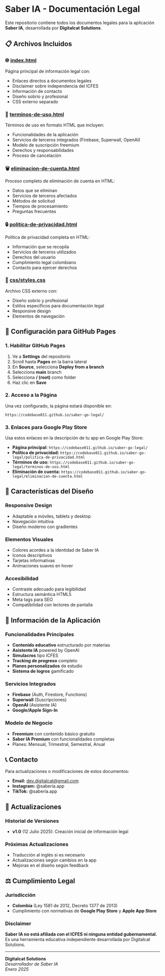# Saber IA - Documentación Legal

Este repositorio contiene todos los documentos legales para la aplicación **Saber IA**, desarrollada por **Digitalcat Solutions**.

## 📋 Archivos Incluidos

### 🌐 [index.html](index.html)
Página principal de información legal con:
- Enlaces directos a documentos legales
- Disclaimer sobre independencia del ICFES
- Información de contacto
- Diseño sobrio y profesional
- CSS externo separado

### 📄 [terminos-de-uso.html](terminos-de-uso.html)
Términos de uso en formato HTML que incluyen:
- Funcionalidades de la aplicación
- Servicios de terceros integrados (Firebase, Superwall, OpenAI)
- Modelo de suscripción freemium
- Derechos y responsabilidades
- Proceso de cancelación

### 🗑️ [eliminacion-de-cuenta.html](eliminacion-de-cuenta.html)
Proceso completo de eliminación de cuenta en HTML:
- Datos que se eliminan
- Servicios de terceros afectados
- Métodos de solicitud
- Tiempos de procesamiento
- Preguntas frecuentes

### 🔒 [politica-de-privacidad.html](politica-de-privacidad.html)
Política de privacidad completa en HTML:
- Información que se recopila
- Servicios de terceros utilizados
- Derechos del usuario
- Cumplimiento legal colombiano
- Contacto para ejercer derechos

### 🎨 [css/styles.css](css/styles.css)
Archivo CSS externo con:
- Diseño sobrio y profesional
- Estilos específicos para documentación legal
- Responsive design
- Elementos de navegación

## 🚀 Configuración para GitHub Pages

### 1. Habilitar GitHub Pages
1. Ve a **Settings** del repositorio
2. Scroll hasta **Pages** en la barra lateral
3. En **Source**, selecciona **Deploy from a branch**
4. Selecciona **main** branch
5. Selecciona **/ (root)** como folder
6. Haz clic en **Save**

### 2. Acceso a la Página
Una vez configurado, la página estará disponible en:
```
https://codebase011.github.io/saber-go-legal/
```

### 3. Enlaces para Google Play Store
Usa estos enlaces en la descripción de tu app en Google Play Store:

- **Página principal:** `https://codebase011.github.io/saber-go-legal/`
- **Política de privacidad:** `https://codebase011.github.io/saber-go-legal/politica-de-privacidad.html`
- **Términos de uso:** `https://codebase011.github.io/saber-go-legal/terminos-de-uso.html`
- **Eliminación de cuenta:** `https://codebase011.github.io/saber-go-legal/eliminacion-de-cuenta.html`

## 🎨 Características del Diseño

### Responsive Design
- Adaptable a móviles, tablets y desktop
- Navegación intuitiva
- Diseño moderno con gradientes

### Elementos Visuales
- Colores acordes a la identidad de Saber IA
- Iconos descriptivos
- Tarjetas informativas
- Animaciones suaves en hover

### Accesibilidad
- Contraste adecuado para legibilidad
- Estructura semántica HTML5
- Meta tags para SEO
- Compatibilidad con lectores de pantalla

## 📱 Información de la Aplicación

### Funcionalidades Principales
- **Contenido educativo** estructurado por materias
- **Asistente IA** powered by OpenAI
- **Simulacros** tipo ICFES
- **Tracking de progreso** completo
- **Planes personalizados** de estudio
- **Sistema de logros** gamificado

### Servicios Integrados
- **Firebase** (Auth, Firestore, Functions)
- **Superwall** (Suscripciones)
- **OpenAI** (Asistente IA)
- **Google/Apple Sign-In**

### Modelo de Negocio
- **Freemium** con contenido básico gratuito
- **Saber IA Premium** con funcionalidades completas
- Planes: Mensual, Trimestral, Semestral, Anual

## 📞 Contacto

Para actualizaciones o modificaciones de estos documentos:

- **Email:** dev.digitalcat@gmail.com
- **Instagram:** @saberia.app
- **TikTok:** @saberia.app

## 🔄 Actualizaciones

### Historial de Versiones
- **v1.0** (12 Julio 2025): Creación inicial de información legal

### Próximas Actualizaciones
- Traducción al inglés si es necesario
- Actualizaciones según cambios en la app
- Mejoras en el diseño según feedback

## ⚖️ Cumplimiento Legal

### Jurisdicción
- **Colombia** (Ley 1581 de 2012, Decreto 1377 de 2013)
- Cumplimiento con normativas de **Google Play Store** y **Apple App Store**

### Disclaimer
**Saber IA no está afiliada con el ICFES ni ninguna entidad gubernamental.** Es una herramienta educativa independiente desarrollada por Digitalcat Solutions.

---

**Digitalcat Solutions**  
*Desarrollador de Saber IA*  
*Enero 2025* 